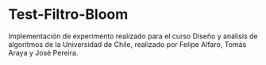 # Test-Filtro-Bloom
Implementación de experimento realizado para el curso Diseño y análisis de algoritmos de la Universidad de Chile, realizado por Felipe Alfaro, Tomás Araya y José Pereira.
